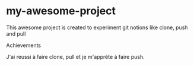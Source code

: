 # my-awesome-project

This awesome project is created to experiment git notions like clone, push and pull

Achievements 

J'ai reussi à faire clone, pull et je m'apprête à faire push.


